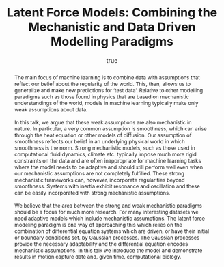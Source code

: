 ---
abstract: "The main focus of machine learning is to combine data with assumptions
  that reflect our belief about the regularity of the world. This, then, allows us
  to generalize and make new predictions for \u2018test data\u2019. Relative to other
  modelling paradigms such as those found in physics that are based on mechanistic
  understandings of the world, models in machine learning typically make only weak
  assumptions about data.\\\n\\\nIn this talk, we argue that these weak assumptions
  are also mechanistic in nature. In particular, a very common assumption is smoothness,
  which can arise through the heat equation or other models of diffusion. Our assumption
  of smoothness reflects our belief in an underlying physical world in which smoothness
  is the norm. Strong mechanistic models, such as those used in computational fluid
  dynamics, climate etc. typically impose much more rigid constraints on the data
  and are often inappropriate for machine learning tasks where the model needs to
  be adaptive and should still perform well even when our mechanistic assumptions
  are not completely fulfilled. These strong mechanistic frameworks can, however,
  incorporate regularities beyond smoothness. Systems with inertia exhibit resonance
  and oscillation and these can be easily incorporated with strong mechanistic assumptions.\\\n\\\nWe
  believe that the area between the strong and weak mechanistic paradigms should be
  a focus for much more research. For many interesting datasets we need adaptive models
  which include mechanistic assumptions. The latent force modeling paradigm is one
  way of approaching this which relies on the combination of differential equation
  systems which are driven, or have their initial or boundary conditions set, by Gaussian
  processes. The Gaussian processes provide the necessary adaptability and the differential
  equation encodes mechanistic assumptions. In this talk we introduce the model and
  demonstrate results in motion capture date and, given time, computational biology."
author:
- family: Lawrence
  given: Neil D.
  gscholar: r3SJcvoAAAAJ
  institute: University of Sheffield
  twitter: lawrennd
  url: http://inverseprobability.com
categories:
- Lawrence-rank12
day: '28'
errata: []
extras: []
key: Lawrence-rank12
layout: talk
linkpdf: ftp://ftp.dcs.shef.ac.uk/home/neil/lfm_rank12.pdf
month: 3
mp3: ftp://ftp.dcs.shef.ac.uk/home/neil/120328_lfm_rank12.mp3
published: 2012-03-28
section: pre
title: 'Latent Force Models: Combining the Mechanistic and Data Driven Modelling Paradigms'
venue: Rank Prize Workshop, Grasmere, Lake District
year: '2012'
youtube: nSN-wEvwYCA
---